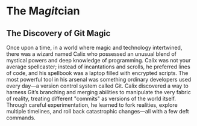# The Ma*git*cian

## The Discovery of Git Magic

Once upon a time, in a world where magic and technology intertwined, there was a wizard named Calix who possessed an unusual blend of mystical powers and deep knowledge of programming.
Calix was not your average spellcaster; instead of incantations and scrolls, he preferred lines of code, and his spellbook was a laptop filled with encrypted scripts.
The most powerful tool in his arsenal was something ordinary developers used every day—a version control system called Git.
Calix discovered a way to harness Git’s branching and merging abilities to manipulate the very fabric of reality, treating different "commits" as versions of the world itself.
Through careful experimentation, he learned to fork realities, explore multiple timelines, and roll back catastrophic changes—all with a few deft commands.
